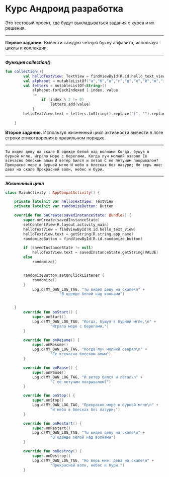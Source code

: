 **Курс Андроид разработка**
=====================
Это тестовый проект, где будут выкладываться задания с курса и их решения.
***
**Первое задание.** Вывести каждую четную букву алфавита, используя циклы и коллекции.
***
***Функция collection()***
```kotlin */
fun collection(){
        val helloTextView: TextView = findViewById(R.id.hello_text_view)
        val alphabet = mutableListOf("а","б","в","г","д","е","ё","ж","з","и","й","к","л","м","н","о","п","р","с","т","у","ф","х","ц","ч","ш","щ","ъ","ы","ь","э","ю","я")
        val letters = mutableListOf<String>()
            alphabet.forEachIndexed { index, value
            ->
                if (index % 2 != 0)
                    letters.add(value)
            }
        helloTextView.text = letters.toString().replace("[", "").replace("]", "")

    }
```
**Второе задание.** Используя жизненный цикл активности вывести в логе строки стихотворения в правильном порядке.
***   
``Ты видел деву на скале
В одежде белой над волнами
Когда, бушуя в бурной мгле,
Играло море с берегами,
Когда луч молний озарял
Ее всечасно блеском алым
И ветер бился и летал
С ее летучим покрывалом?
Прекрасно море в бурной мгле
И небо в блесках без лазури;
Но верь мне: дева на скале
Прекрасней волн, небес и бури.``

***
***Жизненный цикл***
```kotlin */
class MainActivity : AppCompatActivity() {

    private lateinit var helloTextView: TextView
    private lateinit var randomizeButton: Button

    override fun onCreate(savedInstanceState: Bundle?) {
        super.onCreate(savedInstanceState)
        setContentView(R.layout.activity_main)
        helloTextView = findViewById(R.id.hello_text_view)
        helloTextView.text = getString(R.string.app_name)
        randomizeButton = findViewById(R.id.randomize_button)

        if (savedInstanceState != null)
            helloTextView.text = savedInstanceState.getString(VALUE)
        else
            randomize()


        randomizeButton.setOnClickListener {
            randomize()
        }
            Log.d(MY_OWN_LOG_TAG, "Ты видел деву на скале\n" +
                        "В одежде белой над волнами")


    }
        override fun onStart() {
            super.onStart()
            Log.d(MY_OWN_LOG_TAG, "Когда, бушуя в бурной мгле,\n" +
                    "Играло море с берегами,")
        }

        override fun onResume() {
            super.onResume()
            Log.d(MY_OWN_LOG_TAG, "Когда луч молний озарял\n" +
                    "Ее всечасно блеском алым")
        }

        override fun onPause() {
            super.onPause()
            Log.d(MY_OWN_LOG_TAG, "И ветер бился и летал\n" +
                    "С ее летучим покрывалом?")
        }

        override fun onStop() {
            super.onStop()
            Log.d(MY_OWN_LOG_TAG, "Прекрасно море в бурной мгле\n" +
                    "И небо в блесках без лазури;")
        }

        override fun onRestart() {
            super.onRestart()
            Log.d(MY_OWN_LOG_TAG, "Ты видел деву на скале\n" +
                    "В одежде белой над волнами")
        }

        override fun onDestroy() {
            super.onDestroy()
            Log.d(MY_OWN_LOG_TAG, "Но верь мне: дева на скале\n" +
                    "Прекрасней волн, небес и бури.")
        }

```